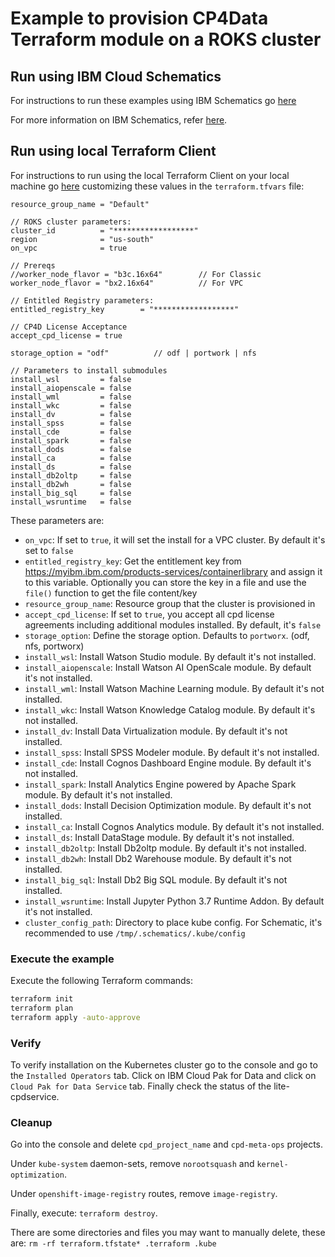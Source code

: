 # Example to provision CP4Data Terraform module on a ROKS cluster

## Run using IBM Cloud Schematics

For instructions to run these examples using IBM Schematics go [here](../Using_Schematics.md)

For more information on IBM Schematics, refer [here](https://cloud.ibm.com/docs/schematics?topic=schematics-get-started-terraform).

## Run using local Terraform Client

For instructions to run using the local Terraform Client on your local machine go [here](../Using_Terraform.md)
customizing these values in the `terraform.tfvars` file:

```hcl
resource_group_name = "Default"

// ROKS cluster parameters:
cluster_id          = "******************"
region              = "us-south"
on_vpc              = true

// Prereqs
//worker_node_flavor = "b3c.16x64"        // For Classic
worker_node_flavor = "bx2.16x64"          // For VPC

// Entitled Registry parameters:
entitled_registry_key        = "******************"

// CP4D License Acceptance
accept_cpd_license = true

storage_option = "odf"          // odf | portwork | nfs

// Parameters to install submodules
install_wsl         = false
install_aiopenscale = false
install_wml         = false
install_wkc         = false
install_dv          = false
install_spss        = false
install_cde         = false
install_spark       = false
install_dods        = false
install_ca          = false
install_ds          = false
install_db2oltp     = false
install_db2wh       = false
install_big_sql     = false
install_wsruntime   = false
```

These parameters are:
- `on_vpc`: If set to `true`, it will set the install for a VPC cluster. By default it's set to `false`
- `entitled_registry_key`: Get the entitlement key from https://myibm.ibm.com/products-services/containerlibrary and assign it to this variable. Optionally you can store the key in a file and use the `file()` function to get the file content/key
- `resource_group_name`: Resource group that the cluster is provisioned in
- `accept_cpd_license`: If set to `true`, you accept all cpd license agreements including additional modules installed. By default, it's `false`
- `storage_option`: Define the storage option. Defaults to `portworx`. (odf, nfs, portworx)
- `install_wsl`:  Install Watson Studio module. By default it's not installed. 
- `install_aiopenscale`: Install  Watson AI OpenScale module. By default it's not installed. 
- `install_wml`: Install Watson Machine Learning module. By default it's not installed.
- `install_wkc`: Install Watson Knowledge Catalog module. By default it's not installed.
- `install_dv`: Install Data Virtualization module. By default it's not installed.
- `install_spss`: Install SPSS Modeler module. By default it's not installed. 
- `install_cde`: Install Cognos Dashboard Engine module. By default it's not installed.  
- `install_spark`: Install Analytics Engine powered by Apache Spark module. By default it's not installed.
- `install_dods`: Install Decision Optimization module. By default it's not installed. 
- `install_ca`: Install Cognos Analytics module. By default it's not installed. 
- `install_ds`: Install DataStage module. By default it's not installed.
- `install_db2oltp`: Install Db2oltp module. By default it's not installed.
- `install_db2wh`: Install Db2 Warehouse module. By default it's not installed.         
- `install_big_sql`: Install Db2 Big SQL module. By default it's not installed.
- `install_wsruntime`: Install Jupyter Python 3.7 Runtime Addon. By default it's not installed.
- `cluster_config_path`: Directory to place kube config. For Schematic, it's recommended to use `/tmp/.schematics/.kube/config`                                

### Execute the example

Execute the following Terraform commands:

```bash
terraform init
terraform plan
terraform apply -auto-approve
```

### Verify

To verify installation on the Kubernetes cluster go to the console and go to the `Installed Operators` tab. Click on IBM Cloud Pak for Data and click on `Cloud Pak for Data Service` tab. Finally check the status of the lite-cpdservice.

### Cleanup

Go into the console and delete `cpd_project_name` and `cpd-meta-ops` projects.

Under `kube-system` daemon-sets, remove `norootsquash` and `kernel-optimization`.

Under `openshift-image-registry` routes, remove `image-registry`.

Finally, execute: `terraform destroy`.

There are some directories and files you may want to manually delete, these are: `rm -rf terraform.tfstate* .terraform .kube`
